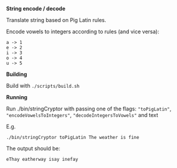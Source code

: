 **String encode / decode**

Translate string based on Pig Latin rules.

Encode vowels to integers according to rules (and vice versa):
```
a -> 1
e -> 2
i -> 3
o -> 4
u -> 5
```





**Building**

Build with `./scripts/build.sh`





**Running**

Run ./bin/stringCryptor with passing one of the flags: `"toPigLatin"`, `"encodeVowelsToIntegers"`, `"decodeIntegersToVowels"` and text

E.g.
```
./bin/stringCryptor toPigLatin The weather is fine
```
The output should be:
```
eThay eatherway isay inefay
```
